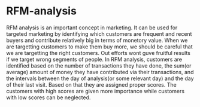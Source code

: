 # RFM-analysis
RFM analysis is an important concept in marketing. It can be used for targeted marketing by identifying which customers are frequent and recent buyers and contribute relatively big in terms of monetory value.
When we are targetting customers to make them buy more, we should be careful that we are targetting the right customers. Out efforts wont guve fruitful results if we target wrong segments of people. 
In RFM analysis, customers are identified based on the number of transactions they have done, the sum(or average) amount of money they have contributed via their transactions, and the intervals between the day of analysis(or some relevant day) and the day of their last visit. Based on that they are assigned proper scores. The customers with high scores are given more importance while customers with low scores can be neglected.
